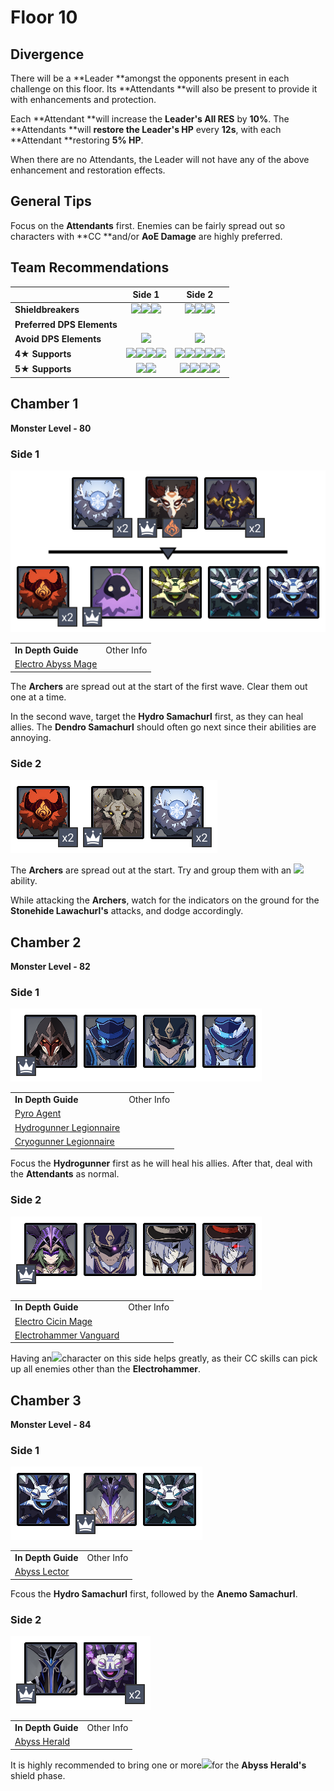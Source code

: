 # Floor 10

## Divergence

There will be a \*\*Leader \*\*amongst the opponents present in each challenge on this floor. Its \*\*Attendants \*\*will also be present to provide it with enhancements and protection.

Each \*\*Attendant \*\*will increase the **Leader's All RES** by **10%**. The \*\*Attendants \*\*will **restore the Leader's HP** every **12s**, with each \*\*Attendant \*\*restoring **5% HP**.

When there are no Attendants, the Leader will not have any of the above enhancement and restoration effects.

## General Tips

Focus on the **Attendants** first. Enemies can be fairly spread out so characters with \*\*CC \*\*and/or **AoE Damage** are highly preferred.

## Team Recommendations

|                            |                                                                                                              Side 1                                                                                                              |                                                                                                                                       Side 2                                                                                                                                      |
| -------------------------- | :------------------------------------------------------------------------------------------------------------------------------------------------------------------------------------------------------------------------------: | :-------------------------------------------------------------------------------------------------------------------------------------------------------------------------------------------------------------------------------------------------------------------------------: |
| **Shieldbreakers**         |                                                 ![](../../.gitbook/assets/pyro\_small.png)![](../../.gitbook/assets/cryo\_small.png)![](../../.gitbook/assets/electro\_small.png)                                                |                                                                           ![](../../.gitbook/assets/hydro\_small.png)![](../../.gitbook/assets/cryo\_small.png)![](../../.gitbook/assets/geo\_small.png)                                                                          |
| **Preferred DPS Elements** |                                                                                                                                                                                                                                  |                                                                                                                                                                                                                                                                                   |
| **Avoid DPS Elements**     |                                                                                            ![](../../.gitbook/assets/pyro\_small.png)                                                                                            |                                                                                                                   ![](../../.gitbook/assets/electro\_small.png)                                                                                                                   |
| **4**★ **Supports**        | ![](../../.gitbook/assets/ui\_avataricon\_bennett.png)![](../../.gitbook/assets/ui\_avataricon\_xiangling.png)![](../../.gitbook/assets/ui\_avataricon\_lumine\_anemo.png)![](../../.gitbook/assets/ui\_avataricon\_sucrose.png) | ![](../../.gitbook/assets/ui\_avataricon\_chongyun.png)![](../../.gitbook/assets/ui\_avataricon\_diona.png)![](../../.gitbook/assets/ui\_avataricon\_kaeya.png)![](../../.gitbook/assets/ui\_avataricon\_lumine\_anemo.png)![](../../.gitbook/assets/ui\_avataricon\_sucrose.png) |
| **5**★ **Supports**        |                                                             ![](../../.gitbook/assets/ui\_avataricon\_kazuha.png)![](../../.gitbook/assets/ui\_avataricon\_venti.png)                                                            |                                ![](../../.gitbook/assets/ui\_avataricon\_ganyu.png)![](../../.gitbook/assets/ui\_avataricon\_kazuha.png)![](../../.gitbook/assets/ui\_avataricon\_venti.png)![](../../.gitbook/assets/ui\_avataricon\_zhongli.png)                                |

## Chamber 1

**Monster Level - 80**

### Side 1

![](../../.gitbook/assets/10-1-1v20.png)

|                                                                        |            |
| ---------------------------------------------------------------------- | ---------- |
| **In Depth Guide**                                                     | Other Info |
| [Electro Abyss Mage](../../monsters/abyss-order/electro-abyss-mage.md) |            |

The **Archers** are spread out at the start of the first wave. Clear them out one at a time.

In the second wave, target the **Hydro Samachurl** first, as they can heal allies. The **Dendro Samachurl** should often go next since their abilities are annoying.

### Side 2

![](../../.gitbook/assets/10-1-2v20.png)

The **Archers** are spread out at the start. Try and group them with an ![](../../.gitbook/assets/anemo\_small.png)ability.

While attacking the **Archers**, watch for the indicators on the ground for the **Stonehide Lawachurl's** attacks, and dodge accordingly.

## Chamber 2

**Monster Level - 82**

### Side 1

![](../../.gitbook/assets/10-2-1v20.png)

|                                                                            |            |
| -------------------------------------------------------------------------- | ---------- |
| **In Depth Guide**                                                         | Other Info |
| [Pyro Agent](../../monsters/fatui/pyro-agent.md)                           |            |
| [Hydrogunner Legionnaire](../../monsters/fatui/hydrogunner-legionnaire.md) |            |
| [Cryogunner Legionnaire](../../monsters/fatui/cryogunner-legionnaire.md)   |            |

Focus the **Hydrogunner** first as he will heal his allies. After that, deal with the **Attendants** as normal.

### Side 2

![](../../.gitbook/assets/10-2-2v20.png)

|                                                                          |            |
| ------------------------------------------------------------------------ | ---------- |
| **In Depth Guide**                                                       | Other Info |
| [Electro Cicin Mage](../../monsters/fatui/electro-cicin-mage.md)         |            |
| [Electrohammer Vanguard](../../monsters/fatui/electrohammer-vanguard.md) |            |

Having an​![](https://firebasestorage.googleapis.com/v0/b/gitbook-28427.appspot.com/o/assets%2F-MVAGyyACcSzyzfmgy7f%2Fsync%2F68e4777d7c38eb974be29d8260b1f52709a44a26.png?generation=1615182625284983\&alt=media)character on this side helps greatly, as their CC skills can pick up all enemies other than the **Electrohammer**.

## Chamber 3

**Monster Level - 84**

### Side 1

![](../../.gitbook/assets/10-3-1v20.png)

|                                                                    |            |
| ------------------------------------------------------------------ | ---------- |
| **In Depth Guide**                                                 | Other Info |
| [Abyss Lector](../../monsters/abyss-order/abyss-lector-electro.md) |            |

Fcous the **Hydro Samachurl** first, followed by the **Anemo Samachurl**.

### Side 2

![](../../.gitbook/assets/10-3-2v20.png)

|                                                            |            |
| ---------------------------------------------------------- | ---------- |
| **In Depth Guide**                                         | Other Info |
| [Abyss Herald](../../monsters/abyss-order/abyss-herald.md) |            |

It is highly recommended to bring one or more![](../../.gitbook/assets/cryo\_small.png)for the **Abyss Herald's** shield phase.
